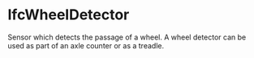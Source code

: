 IfcWheelDetector
================
Sensor which detects the passage of a wheel. A wheel detector can be used as
part of an axle counter or as a treadle.


